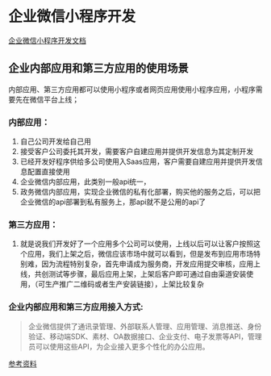 # 企业微信小程序开发
[企业微信小程序开发文档](https://developer.work.weixin.qq.com/tutorial/mini-program)

## 企业内部应用和第三方应用的使用场景
内部应用、第三方应用都可以使用小程序或者网页应用使用小程序应用，小程序需要先在微信平台上线；

### 内部应用：
1. 自己公司开发给自己用
2. 接受客户公司委托其开发，需要客户自建应用并提供开发信息为其定制开发
3. 已经开发好程序供给多公司使用入Saas应用，客户需要自建应用并提供开发信息配置直接使用
4. 企业微信内部应用，此类别一般api统一，
5. 政务微信内部应用，实现企业微信的私有化部署，购买他的服务之后，可以把企业微信的api部署到私有服务上，那api就不是公用的api了

### 第三方应用：
1. 就是说我们开发好了一个应用多个公司可以使用，上线以后可以让客户按照这个应用，我们上架之后，微信应该市场中就可以看到，但是发布到应用市场特别难，因为流程特别复杂，首先申请成为服务商，开发应用提交审核，应用上线，共创测试等步骤，最后应用上架，上架后客户即可通过自由渠道安装使用，（可生产推广二维码或者生产安装链接），上架比较复杂

### 企业内部应用和第三方应用接入方式:
 
> 企业微信提供了通讯录管理、外部联系人管理、应用管理、消息推送、身份验证、移动端SDK、素材、OA数据接口、企业支付、电子发票等API，管理员可以使用这些API，为企业接入更多个性化的办公应用。

[参考资料](https://www.jianshu.com/p/9b8a803b8366)
